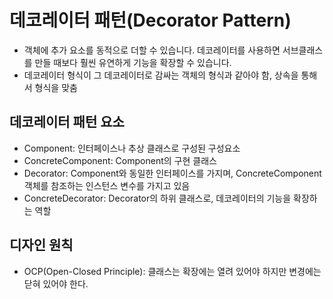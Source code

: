 # 데코레이터 패턴(Decorator Pattern)

- 객체에 추가 요소를 동적으로 더할 수 있습니다. 데코레이터를 사용하면 서브클래스를 만들 때보다 훨씬 유연하게 기능을 확장할 수 있습니다.
- 데코레이터 형식이 그 데코레이터로 감싸는 객체의 형식과 같아야 함, 상속을 통해서 형식을 맞춤

## 데코레이터 패턴 요소

- Component: 인터페이스나 추상 클래스로 구성된 구성요소
- ConcreteComponent: Component의 구현 클래스
- Decorator: Component와 동일한 인터페이스를 가지며, ConcreteComponent 객체를 참조하는 인스턴스 변수를 가지고 있음
- ConcreteDecorator: Decorator의 하위 클래스로, 데코레이터의 기능을 확장하는 역할

## 디자인 원칙

- OCP(Open-Closed Principle): 클래스는 확장에는 열려 있어야 하지만 변경에는 닫혀 있어야 한다.

